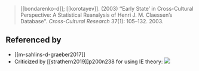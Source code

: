 > [[bondarenko-d]]; [[korotayev]]. (2003) ‘‘Early State’ in Cross-Cultural Perspective: A Statistical Reanalysis of Henri J. M. Claessen’s Database". *Cross-Cultural Research* 37(1): 105–132. 2003.

## Referenced by
- [[m-sahlins-d-graeber2017]]
- Criticized by [[strathern2019]]p200n238 for using IE theory:
![](093864.png)

